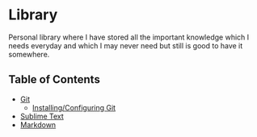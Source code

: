 # Library
Personal library where I have stored all the important knowledge which I needs everyday and which I may never need but still is good to have it somewhere.

## Table of Contents  
* [Git](/Git/Git.md)
    * [Installing/Configuring Git](/Git/Git.md/#git-installation)
* [Sublime Text](/SublimeText/SublimeText.md)
* [Markdown](/Markdown/Markdown.md)


